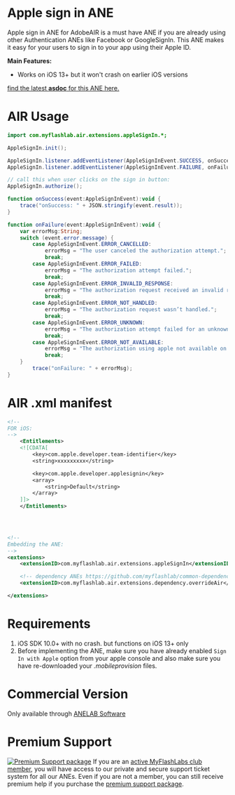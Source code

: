 # Apple sign in ANE
Apple sign in ANE for AdobeAIR is a must have ANE if you are already using other Authentication ANEs like Facebook or GoogleSignIn. This ANE makes it easy for your users to sign in to your app using their Apple ID.

**Main Features:**
* Works on iOS 13+ but it won't crash on earlier iOS versions

[find the latest **asdoc** for this ANE here.](https://myflashlab.github.io/asdoc/com/myflashlab/air/extensions/appleSignIn/package-detail.html)  

# AIR Usage

```actionscript
import com.myflashlab.air.extensions.appleSignIn.*;

AppleSignIn.init();

AppleSignIn.listener.addEventListener(AppleSignInEvent.SUCCESS, onSuccess);
AppleSignIn.listener.addEventListener(AppleSignInEvent.FAILURE, onFailure);

// call this when user clicks on the sign in button:
AppleSignIn.authorize();

function onSuccess(event:AppleSignInEvent):void {
    trace("onSuccess: " + JSON.stringify(event.result));
}

function onFailure(event:AppleSignInEvent):void {
    var errorMsg:String;
    switch (event.error.message) {
        case AppleSignInEvent.ERROR_CANCELLED:
            errorMsg = "The user canceled the authorization attempt.";
            break;
        case AppleSignInEvent.ERROR_FAILED:
            errorMsg = "The authorization attempt failed.";
            break;
        case AppleSignInEvent.ERROR_INVALID_RESPONSE:
            errorMsg = "The authorization request received an invalid response.";
            break;
        case AppleSignInEvent.ERROR_NOT_HANDLED:
            errorMsg = "The authorization request wasn’t handled.";
            break;
        case AppleSignInEvent.ERROR_UNKNOWN:
            errorMsg = "The authorization attempt failed for an unknown reason.";
            break;
        case AppleSignInEvent.ERROR_NOT_AVAILABLE:
            errorMsg = "The authorization using apple not available on SDK version.";
            break;
    }
        trace("onFailure: " + errorMsg);
}
```

# AIR .xml manifest

```xml
<!--
FOR iOS:
-->
	<Entitlements>
    <![CDATA[
    	<key>com.apple.developer.team-identifier</key>
        <string>xxxxxxxxx</string>

        <key>com.apple.developer.applesignin</key>
        <array>
        	<string>Default</string>
        </array>
    ]]>
    </Entitlements>



	
<!--
Embedding the ANE:
-->
<extensions>
	<extensionID>com.myflashlab.air.extensions.appleSignIn</extensionID>

    <!-- dependency ANEs https://github.com/myflashlab/common-dependencies-ANE -->
    <extensionID>com.myflashlab.air.extensions.dependency.overrideAir</extensionID>

</extensions>
```

# Requirements 
1. iOS SDK 10.0+ with no crash. but functions on iOS 13+ only
1. Before implementing the ANE, make sure you have already enabled ```Sign In with Apple``` option from your apple console and also make sure you have re-downloaded your *.mobileprovision* files.

# Commercial Version
Only available through [ANELAB Software](https://github.com/myflashlab/ANE-LAB/)

# Premium Support #
[![Premium Support package](https://www.myflashlabs.com/wp-content/uploads/2016/06/professional-support.jpg)](https://www.myflashlabs.com/product/myflashlabs-support/)
If you are an [active MyFlashLabs club member](https://www.myflashlabs.com/product/myflashlabs-club-membership/), you will have access to our private and secure support ticket system for all our ANEs. Even if you are not a member, you can still receive premium help if you purchase the [premium support package](https://www.myflashlabs.com/product/myflashlabs-support/).